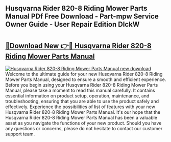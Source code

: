 ## Husqvarna Rider 820-8 Riding Mower Parts Manual PDf Free Download - Part-mpw Service Owner Guide - User Repair Edition DIckW

# <h2><a href="http://bc6543.oget.top/?id=Husqvarna+Rider+820-8+Riding+Mower+Parts+Manual">🔗Download New 👉🔴 Husqvarna Rider 820-8 Riding Mower Parts Manual</a></h2>

[![Husqvarna Rider 820-8 Riding Mower Parts Manual new download](https://i.imgur.com/5g1atiW.png)](http://bc6543.oget.top/?id=Husqvarna+Rider+820-8+Riding+Mower+Parts+Manual)
Welcome to the ultimate guide for your new Husqvarna Rider 820-8 Riding Mower Parts Manual, designed to ensure a smooth and efficient experience. Before you begin using your Husqvarna Rider 820-8 Riding Mower Parts Manual, please take a moment to read this manual carefully. It contains essential information on product setup, operation, maintenance, and troubleshooting, ensuring that you are able to use the product safely and effectively. Experience the possibilities of list of features with your new Husqvarna Rider 820-8 Riding Mower Parts Manual. It's our hope that the Husqvarna Rider 820-8 Riding Mower Parts Manual has been a valuable asset as you navigate the functions of your new product. Should you have any questions or concerns, please do not hesitate to contact our customer support team.
